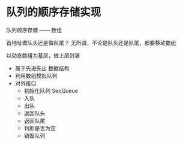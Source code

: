# 队列的顺序存储实现

队列顺序存储 —— 数组

首地址做队头还是做队尾？
无所谓，不论是队头还是队尾，都要移动数组

以动态数组为基层，做上层封装

- 属于先进先出 数据结构
- 利用数组模拟队列
- 对外接口
    - 初始化队列    SeqQueue
    - 入队
    - 出队
    - 返回队头
    - 返回队尾
    - 判断是否为空
    - 销毁队列
    